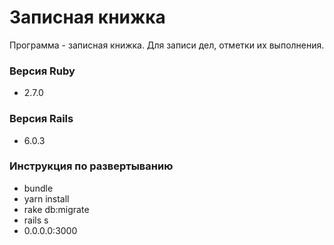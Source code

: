 # Записная книжка

Программа - записная книжка. Для записи дел, отметки их выполнения.

### Версия Ruby

* 2.7.0

### Версия Rails

* 6.0.3

### Инструкция по развертыванию

* bundle
* yarn install
* rake db:migrate
* rails s
* 0.0.0.0:3000
